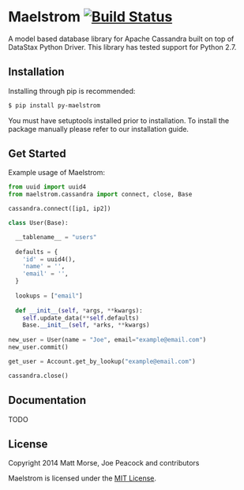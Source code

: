 # Maelstrom [![Build Status](https://travis-ci.org/gradfly/maelstrom.svg?branch=develop)](https://travis-ci.org/gradfly/maelstrom)

A model based database library for Apache Cassandra built on top of DataStax Python Driver. This library has tested support for Python 2.7.

## Installation
Installing through pip is recommended:
```bash
$ pip install py-maelstrom
```
You must have setuptools installed prior to installation. To install the package manually please refer to our installation guide. 

## Get Started
Example usage of Maelstrom:

```python
from uuid import uuid4
from maelstrom.cassandra import connect, close, Base

cassandra.connect([ip1, ip2])

class User(Base):

  __tablename__ = "users"
  
  defaults = {
    'id' = uuid4(),
    'name' = '',
    'email' = '',
  }
  
  lookups = ["email"]
  
  def __init__(self, *args, **kwargs):
    self.update_data(**self.defaults)
    Base.__init__(self, *arks, **kwargs)
    
new_user = User(name = "Joe", email="example@email.com")
new_user.commit()

get_user = Account.get_by_lookup("example@email.com")

cassandra.close()
```

## Documentation
TODO

## License
Copyright 2014 Matt Morse, Joe Peacock and contributors

Maelstrom is licensed under the [MIT License](https://github.com/gradfly/maelstrom/README.md). 

